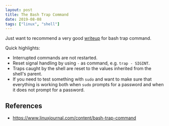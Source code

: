 ```yaml
---
layout: post
title: The Bash Trap Command
date: 2019-08-08
tags: ["linux", "shell"]
---
```


Just want to recommend a very good [writeup](https://www.linuxjournal.com/content/bash-trap-command) for bash trap command.

<!--more-->

Quick highlights:

- Interrupted commands are not restarted.
- Reset signal handling by using `-` as command, e.g. `trap - SIGINT`.
- Traps caught by the shell are reset to the values inherited from the shell's parent.
- If you need to test something with `sudo` and want to make sure that everything is working both when `sudo` prompts for a password and when it does not prompt for a password.

## References
- <https://www.linuxjournal.com/content/bash-trap-command>
